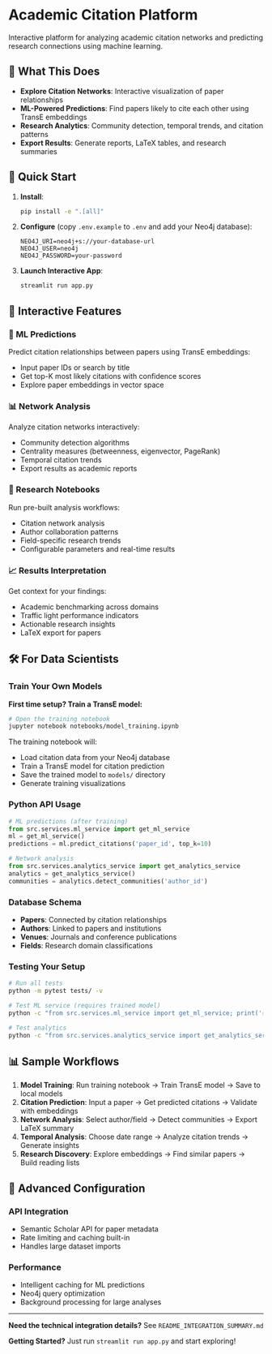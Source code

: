 # Academic Citation Platform

Interactive platform for analyzing academic citation networks and predicting research connections using machine learning.

## 🚀 What This Does

- **Explore Citation Networks**: Interactive visualization of paper relationships
- **ML-Powered Predictions**: Find papers likely to cite each other using TransE embeddings
- **Research Analytics**: Community detection, temporal trends, and citation patterns
- **Export Results**: Generate reports, LaTeX tables, and research summaries

## 🎯 Quick Start

1. **Install**:
   ```bash
   pip install -e ".[all]"
   ```

2. **Configure** (copy `.env.example` to `.env` and add your Neo4j database):
   ```env
   NEO4J_URI=neo4j+s://your-database-url
   NEO4J_USER=neo4j  
   NEO4J_PASSWORD=your-password
   ```

3. **Launch Interactive App**:
   ```bash
   streamlit run app.py
   ```

## 📱 Interactive Features

### 🔮 ML Predictions
Predict citation relationships between papers using TransE embeddings:
- Input paper IDs or search by title
- Get top-K most likely citations with confidence scores
- Explore paper embeddings in vector space

### 📊 Network Analysis  
Analyze citation networks interactively:
- Community detection algorithms
- Centrality measures (betweenness, eigenvector, PageRank)
- Temporal citation trends
- Export results as academic reports

### 🧪 Research Notebooks
Run pre-built analysis workflows:
- Citation network analysis
- Author collaboration patterns  
- Field-specific research trends
- Configurable parameters and real-time results

### 📈 Results Interpretation
Get context for your findings:
- Academic benchmarking across domains
- Traffic light performance indicators
- Actionable research insights
- LaTeX export for papers

## 🛠️ For Data Scientists

### Train Your Own Models

**First time setup? Train a TransE model:**
```bash
# Open the training notebook
jupyter notebook notebooks/model_training.ipynb
```

The training notebook will:
- Load citation data from your Neo4j database
- Train a TransE model for citation prediction
- Save the trained model to `models/` directory
- Generate training visualizations

### Python API Usage
```python
# ML predictions (after training)
from src.services.ml_service import get_ml_service
ml = get_ml_service()
predictions = ml.predict_citations('paper_id', top_k=10)

# Network analysis  
from src.services.analytics_service import get_analytics_service
analytics = get_analytics_service()
communities = analytics.detect_communities('author_id')
```

### Database Schema
- **Papers**: Connected by citation relationships
- **Authors**: Linked to papers and institutions  
- **Venues**: Journals and conference publications
- **Fields**: Research domain classifications

### Testing Your Setup
```bash
# Run all tests
python -m pytest tests/ -v

# Test ML service (requires trained model)
python -c "from src.services.ml_service import get_ml_service; print('✅ ML Ready')"

# Test analytics
python -c "from src.services.analytics_service import get_analytics_service; print('✅ Analytics Ready')"
```

## 📊 Sample Workflows

1. **Model Training**: Run training notebook → Train TransE model → Save to local models
2. **Citation Prediction**: Input a paper → Get predicted citations → Validate with embeddings
3. **Network Analysis**: Select author/field → Detect communities → Export LaTeX summary
4. **Temporal Analysis**: Choose date range → Analyze citation trends → Generate insights
5. **Research Discovery**: Explore embeddings → Find similar papers → Build reading lists

## 🔧 Advanced Configuration

### API Integration
- Semantic Scholar API for paper metadata
- Rate limiting and caching built-in
- Handles large dataset imports

### Performance
- Intelligent caching for ML predictions
- Neo4j query optimization
- Background processing for large analyses

---

**Need the technical integration details?** See `README_INTEGRATION_SUMMARY.md`

**Getting Started?** Just run `streamlit run app.py` and start exploring!